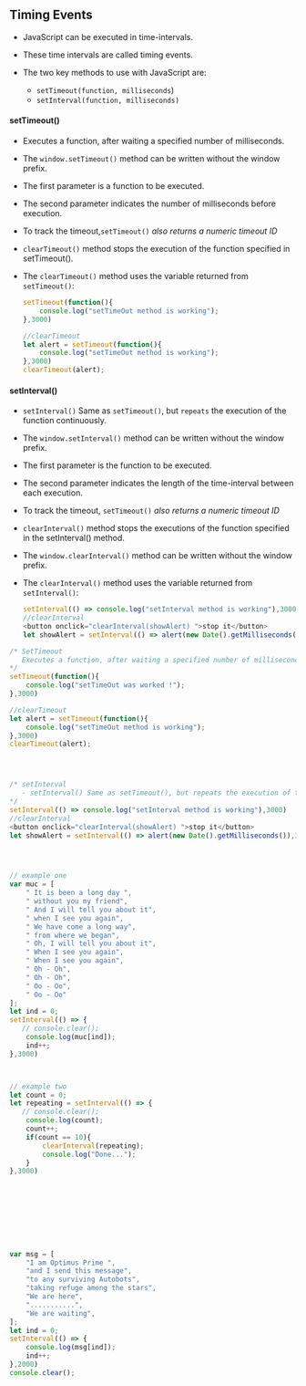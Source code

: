 ## Timing Events

- JavaScript can be executed in time-intervals.

- These time intervals are called timing events.

- The two key methods to use with JavaScript are:

  - `setTimeout(function, milliseconds`)
  - `setInterval(function, milliseconds)`

  



####  setTimeout()

-  Executes a function, after waiting a specified number of milliseconds.

- The `window.setTimeout()` method can be written without the window prefix.

- The first parameter is a function to be executed.

- The second parameter indicates the number of milliseconds before execution.

- To track the timeout,`setTimeout()` *also returns a numeric timeout ID*

- `clearTimeout()` method stops the execution of the function specified in setTimeout().

- The `clearTimeout()` method uses the variable returned from `setTimeout()`:

  ```js
  setTimeout(function(){
      console.log("setTimeOut method is working");
  },3000)
  
  //clearTimeout
  let alert = setTimeout(function(){
      console.log("setTimeOut method is working");
  },3000)
  clearTimeout(alert);
  ```





####  setInterval()

- `setInterval()` Same as `setTimeout()`, but `repeats` the execution of the function continuously.

- The `window.setInterval()` method can be written without the window prefix.

- The first parameter is the function to be executed.

- The second parameter indicates the length of the time-interval between each execution.

- To track the timeout, `setTimeout()` *also returns a numeric timeout ID*

-  `clearInterval()` method stops the executions of the function specified in the setInterval() method.

- The `window.clearInterval()` method can be written without the window prefix.

- The `clearInterval()` method uses the variable returned from `setInterval()`:

  ```js
  setInterval(() => console.log("setInterval method is working"),3000)
  //clearInterval
  <button onclick="clearInterval(showAlert) ">stop it</button>
  let showAlert = setInterval(() => alert(new Date().getMilliseconds()),3000)
  
  ```

  





```js
/* SetTimeout
   Executes a function, after waiting a specified number of milliseconds.
*/
setTimeout(function(){
    console.log("setTimeOut was worked !");
},3000)

//clearTimeout
let alert = setTimeout(function(){
    console.log("setTimeOut method is working");
},3000)
clearTimeout(alert);




/* setInterval
   - setInterval() Same as setTimeout(), but repeats the execution of the function                continuously.
*/
setInterval(() => console.log("setInterval method is working"),3000)
//clearInterval
<button onclick="clearInterval(showAlert) ">stop it</button>
let showAlert = setInterval(() => alert(new Date().getMilliseconds()),3000)




// example one
var muc = [
    " It is been a long day ",
    " without you my friend",
    " And I will tell you about it",
    " when I see you again",
    " We have come a long way",
    " from where we began",
    " Oh, I will tell you about it",
    " When I see you again",
    " When I see you again",
    " Oh - Oh",
    " Oh - Oh",
    " Oo - Oo",
    " Oo - Oo"
];
let ind = 0;
setInterval(() => {
   // console.clear();
    console.log(muc[ind]);
    ind++;
},3000)



// example two
let count = 0;
let repeating = setInterval(() => {
   // console.clear();
    console.log(count);
    count++;
    if(count == 10){
        clearInterval(repeating);
        console.log("Done...");
    }
},3000)



   

    
    
 
        
var msg = [
    "I am Optimus Prime ",
    "and I send this message",
    "to any surviving Autobots",
    "taking refuge among the stars",
  	"We are here",
    "...........",
    "We are waiting",
];
let ind = 0;
setInterval(() => {
    console.log(msg[ind]);
    ind++;
},2000)
console.clear();

```

